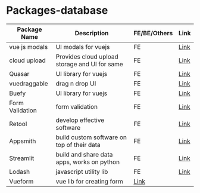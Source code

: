 # Packages-database
|Package Name|Description|FE/BE/Others|Link|
|-|-|-|-|
|vue js modals|UI modals for vuejs|FE|[Link](https://www.npmjs.com/package/vue-js-modal)|
|cloud upload|Provides cloud upload storage and UI for same|FE|[Link](https://www.npmjs.com/package/@bytescale/upload-widget-vue)|
|Quasar|UI library for vuejs|FE|[Link](https://quasar.dev/)|
| vuedraggable |drag n drop UI|FE|[Link](https://www.npmjs.com/package/vuedraggable)|
|Buefy|UI library for vuejs|FE|[Link](https://buefy.org/)|
|Form Validation|form validation|FE|[Link](https://www.npmjs.com/package/vee-validate)|
|Retool|develop effective software|FE|[Link](https://retool.com/)|
|Appsmith|build custom software on top of their data|FE|[Link](https://www.appsmith.com/)|
|Streamlit|build and share data apps, works on python|FE|[Link](https://streamlit.io/)| 
|Lodash|javascript utility lib|FE|[Link](https://lodash.com/)|
|Vueform|vue lib for creating form|[Link](https://vueform.com/)|
